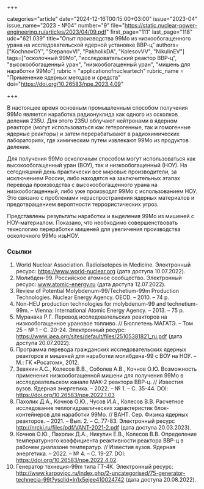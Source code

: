 +++

categories="article"
date="2024-12-16T00:15:00+03:00"
issue="2023-04"
issue_name="2023 - №04"
number="9"
file="https://static.nuclear-power-engineering.ru/articles/2023/04/09.pdf"
first_page="111"
last_page="118"
udc="621.039"
title="Опыт производства 99Мо из низкообогащенного урана на исследовательской ядерной установке ВВР-ц"
authors=["KochnovOY", "StepanovVI", "PakholikDA", "KolesovVV", "NikulinEV"]
tags=["осколочный 99Мо", "исследовательский реактор ВВР-ц", "высокообогащенный уран", "низкообогащенный уран", "мишень для наработки 99Мо"]
rubric = "applicationofnucleartech"
rubric_name = "Применение ядерных методов и средств"
doi="https://doi.org/10.26583/npe.2023.4.09"

+++

В настоящее время основным промышленным способом получения 99Мо является наработка радионуклида как одного из осколков деления 235U. Для этого 235U облучают нейтронами в ядерном реакторе (могут использоваться как гетерогенные, так и гомогенные ядерные реакторы) и затем перерабатывают в радиохимических лабораториях, где химическим путем извлекают 99Мо из продуктов деления.

Для получения 99Мо осколочным способом могут использоваться как высокообогащенный уран (ВОУ), так и низкообогащенный (НОУ). На сегодняшний день практически все мировые производители, за исключением России, либо находятся на заключительных этапах перевода производства с высокообогащенного урана на низкообогащенный, либо уже производят 99Мо с использованием НОУ. Это связано с проблемами нераспространения ядерных материалов и предотвращением вероятности террористических угроз.

Представлены результаты наработки и выделения 99Мо из мишеней с НОУ-материалом. Показано, что необходимо совершенствовать технологию переработки мишеней для увеличения производства осколочного 99Мо изьНОУ.

### Ссылки

1. World Nuclear Association. Radioisotopes in Medicine. Электронный ресурс: https://www.world-nuclear.org (дата доступа 10.07.2022).
2. Молибден-99. Российское атомное сообщество. Электронный ресурс: www.atomic-energy.ru (дата доступа 12.07.2022).
3. Review of Potential Molybdenum-99/Techetium-99m Production Technologies. Nuclear Energy Agency. OECD. – 2010. – 74 р.
4. Non-HEU production technologies for molybdenum-99 and technetium- 99m. – Vienna: International Atomic Energy Agency. – 2013. – 75 р.
5. Муранака Р.Г. Перевод исследовательских реакторов на низкообогащенное урановое топливо. // Бюллетень МАГАТЭ. – Том 25 – № 1 – С. 20-24. Электронный ресурс: https://www.iaea.org/sites/default/files/25105381821_ru.pdf (дата доступа 20.07.2022).
6. Программа перевода гражданских исследовательских ядерных реакторов и мишеней для наработки молибдена-99 с ВОУ на НОУ. – М.: ГK «Росатом», 2012.
7. Зевякин А.С., Колесов В.В., Соболев А.В., Кочнов О.Ю. Возможность применения низкообогащенной мишени для получения 99Мо в исследовательском канале МАК-2 реактора ВВР-ц. // Известия вузов. Ядерная энергетика. – 2022. – № 1. – С. 35-44. DOI: https://doi.org/10.26583/npe.2022.1.03
8. Пахолик Д.А., Кочнов О.Ю., Чусов И.А., Колесов В.В. Расчетное исследование теплогидравлических характеристик блок-контейнеров для наработки 99Мо. // ВАНТ. Сер. Физика ядерных реакторов. – 2021. – Вып. 2. – С. 77-83. Электронный ресурс http://nrcki.ru/files/pdf/VANT-2021-2.pdf (дата доступа 20.03.2023).
9. Кочнов О.Ю., Пахолик Д.А., Никулин Е.В., Колесов В.В. Определение температурного коэффициента реактивности реактора ВВР-ц в рабочем диапазоне температур. // Известия вузов. Ядерная энергетика. – 2022. – № 4. – С. 19-27. DOI: https://doi.org/10.26583/npe.2022.4.02.
10. Генератор технеция-99m типа ГТ-4К. Электронный ресурс: http://www.karpovipc.ru/index.php/2-uncategorised/75-generator-technecia-99t?ysclid=ln1x5ejee410024742 (дата доступа 20.08.2022).